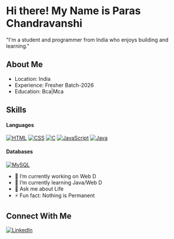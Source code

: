# Hi there! My Name is Paras Chandravanshi

"I'm a student and programmer from India who enjoys building and learning."

## About Me
- Location: India
- Experience: Fresher Batch-2026
- Education: Bca|Mca

## Skills

#### Languages
[![HTML](https://img.shields.io/badge/HTML5-E34F26?style=for-the-badge&logo=html5&logoColor=white)](https://github.com/kiet1paras)
[![CSS](https://img.shields.io/badge/CSS3-1572B6?style=for-the-badge&logo=css3&logoColor=white)](https://github.com/kiet1paras)
[![C](https://img.shields.io/badge/C-00599C?style=for-the-badge&logo=c&logoColor=white)](https://github.com/kiet1paras)
[![JavaScript](https://img.shields.io/badge/JavaScript-F7DF1E?style=for-the-badge&logo=javascript&logoColor=black)](https://github.com/kiet1paras)
[![Java](https://img.shields.io/badge/Java-007396?style=for-the-badge&logo=java&logoColor=white)](https://github.com/kiet1paras)



#### Databases
[![MySQL](https://img.shields.io/badge/MySQL-3E6E93?style=for-the-badge&logo=mysql&logoColor=white)](https://github.com/AndrewSavetchuk)




- 🔭 I’m currently working on Web D
- 🌱 I’m currently learning Java/Web D
- 💬 Ask me about Life
- ⚡ Fun fact: Nothing is Permanent




## Connect With Me
[![LinkedIn](https://img.shields.io/badge/LinkedIn-0077B5?style=for-the-badge&logo=linkedin&logoColor=white)](www.linkedin.com/in/paras-chandravanshi-58b86b358)
